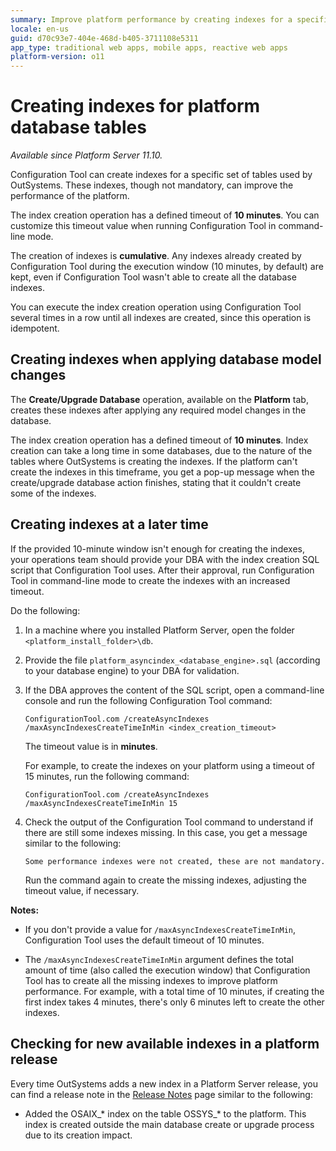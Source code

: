 ```yaml
---
summary: Improve platform performance by creating indexes for a specific set of platform tables.
locale: en-us
guid: d70c93e7-404e-468d-b405-3711108e5311
app_type: traditional web apps, mobile apps, reactive web apps
platform-version: o11
---
```


# Creating indexes for platform database tables

_Available since Platform Server 11.10._

Configuration Tool can create indexes for a specific set of tables used by OutSystems. These indexes, though not mandatory, can improve the performance of the platform.

The index creation operation has a defined timeout of **10 minutes**. You can customize this timeout value when running Configuration Tool in command-line mode.

The creation of indexes is **cumulative**. Any indexes already created by Configuration Tool during the execution window (10 minutes, by default) are kept, even if Configuration Tool wasn't able to create all the database indexes.

You can execute the index creation operation using Configuration Tool several times in a row until all indexes are created, since this operation is idempotent.

## Creating indexes when applying database model changes

The **Create/Upgrade Database** operation, available on the **Platform** tab, creates these indexes after applying any required model changes in the database.

The index creation operation has a defined timeout of **10 minutes**. Index creation can take a long time in some databases, due to the nature of the tables where OutSystems is creating the indexes. If the platform can't create the indexes in this timeframe, you get a pop-up message when the create/upgrade database action finishes, stating that it couldn't create some of the indexes.

## Creating indexes at a later time

If the provided 10-minute window isn't enough for creating the indexes, your operations team should provide your DBA with the index creation SQL script that Configuration Tool uses. After their approval, run Configuration Tool in command-line mode to create the indexes with an increased timeout.

Do the following:

1. In a machine where you installed Platform Server, open the folder `<platform_install_folder>\db`.

1. Provide the file `platform_asyncindex_<database_engine>.sql` (according to your database engine) to your DBA for validation.

1. If the DBA approves the content of the SQL script, open a command-line console and run the following Configuration Tool command:

    `ConfigurationTool.com /createAsyncIndexes /maxAsyncIndexesCreateTimeInMin <index_creation_timeout>`

    The timeout value is in **minutes**.

    For example, to create the indexes on your platform using a timeout of 15 minutes, run the following command:

    `ConfigurationTool.com /createAsyncIndexes /maxAsyncIndexesCreateTimeInMin 15`

1. Check the output of the Configuration Tool command to understand if there are still some indexes missing. In this case, you get a message similar to the following:

    `Some performance indexes were not created, these are not mandatory.`

    Run the command again to create the missing indexes, adjusting the timeout value, if necessary.

**Notes:**

* If you don't provide a value for `/maxAsyncIndexesCreateTimeInMin`, Configuration Tool uses the default timeout of 10 minutes.

* The `/maxAsyncIndexesCreateTimeInMin` argument defines the total amount of time (also called the execution window) that Configuration Tool has to create all the missing indexes to improve platform performance. For example, with a total time of 10 minutes, if creating the first index takes 4 minutes, there's only 6 minutes left to create the other indexes.

## Checking for new available indexes in a platform release

Every time OutSystems adds a new index in a Platform Server release, you can find a release note in the [Release Notes](https://success.outsystems.com/Support/Release_Notes/11/Platform_Server) page similar to the following:

* Added the OSAIX_\* index on the table OSSYS_\* to the platform. This index is created outside the main database create or upgrade process due to its creation impact.
